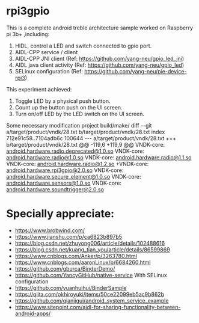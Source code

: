 # rpi3gpio


This is a complete android treble architecture sample worked on Raspberry pi 3b+ ,including:

1. HIDL, control a LED and switch connected to gpio port.
1. AIDL-CPP service / client
1. AIDL-CPP JNI client        (Ref: https://github.com/yang-neu/gpio_led_jni)
1. AIDL java client activity  (Ref: https://github.com/yang-neu/gpio_led)
1. SELinux configuration      (Ref: https://github.com/yang-neu/pie-device-rpi3)

This experiment achieved:

1. Toggle LED by a physical push button.
1. Count up the button push on the UI screen.
1. Turn on/off LED by the LED switch on the UI screen.

Some necessary modification
project build/make/
diff --git a/target/product/vndk/28.txt b/target/product/vndk/28.txt
index 712e91c58..7104adb6c 100644
--- a/target/product/vndk/28.txt
+++ b/target/product/vndk/28.txt
@@ -119,6 +119,9 @@ VNDK-core: android.hardware.radio.deprecated@1.0.so
 VNDK-core: android.hardware.radio@1.0.so
 VNDK-core: android.hardware.radio@1.1.so
 VNDK-core: android.hardware.radio@1.2.so
+VNDK-core: android.hardware.rpi3gpio@2.0.so
 VNDK-core: android.hardware.secure_element@1.0.so
 VNDK-core: android.hardware.sensors@1.0.so
 VNDK-core: android.hardware.soundtrigger@2.0.so

Specially appreciate:
=====================
- https://www.brobwind.com/
- https://www.jianshu.com/p/ca6823b897b5
- https://blog.csdn.net/zhuyong006/article/details/102488616
- https://blog.csdn.net/kuang_tian_you/article/details/86599869
- https://www.cnblogs.com/Anker/p/3263780.html
- https://www.cnblogs.com/aaronLinux/p/6684260.html
- https://github.com/gburca/BinderDemo/
- https://github.com/YancyGitHub/native-service  With SELinux configuration
- https://github.com/yuanhuihui/BinderSample
- https://qiita.com/okhiroyuki/items/50ce22099eb5ac9b862b
- https://github.com/qianjigui/android_system_service_example
- https://www.sitepoint.com/aidl-for-sharing-functionality-between-android-apps/

